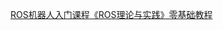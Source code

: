 <a href="http://www.autolabor.com.cn/book/ROSTutorials/chapter1/14-ros-ji-cheng-kai-fa-huan-jing-da-jian/143-launchwen-jian-yan-shi.html">ROS机器人入门课程《ROS理论与实践》零基础教程